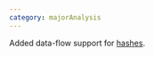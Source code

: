 ```yaml
---
category: majorAnalysis
---
```

Added data-flow support for [hashes](https://docs.ruby-lang.org/en/3.1/Hash.html).